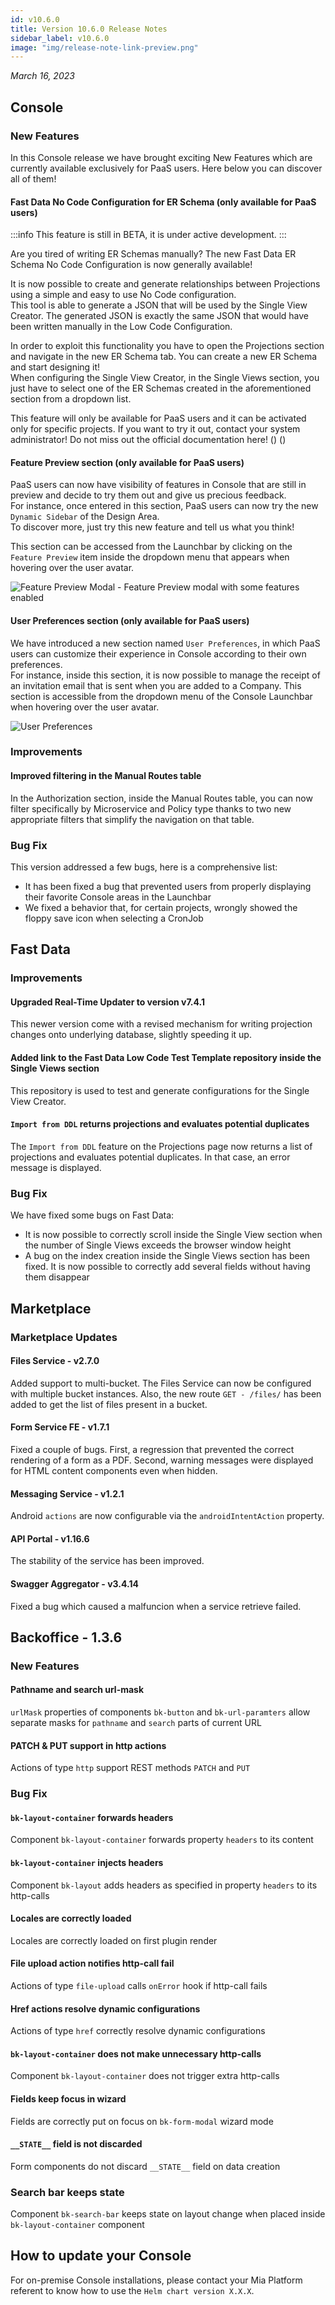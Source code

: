 ```yaml
---
id: v10.6.0
title: Version 10.6.0 Release Notes
sidebar_label: v10.6.0
image: "img/release-note-link-preview.png"
---
```


_March 16, 2023_

## Console

### New Features

In this Console release we have brought exciting New Features which are currently available exclusively for PaaS users. 
Here below you can discover all of them!

#### Fast Data No Code Configuration for ER Schema (only available for PaaS users)

:::info This feature is still in BETA, it is under active development. :::

Are you tired of writing ER Schemas manually? The new Fast Data ER Schema No Code Configuration is now generally available!
 
It is now possible to create and generate relationships between Projections using a simple and easy to use No Code configuration.  
This tool is able to generate a JSON that will be used by the Single View Creator. The generated JSON is exactly the same JSON that would have been written manually in the Low Code Configuration.

In order to exploit this functionality you have to open the Projections section and navigate in the new ER Schema tab. You can create a new ER Schema and start designing it!   
When configuring the Single View Creator, in the Single Views section, you just have to select one of the ER Schemas created in the aforementioned section from a dropdown list.

This feature will only be available for PaaS users and it can be activated only for specific projects. If you want to try it out, contact your system administrator!
Do not miss out the official documentation here! (<TODO add documentation link>)
(<TODO add screenshot>)

#### Feature Preview section (only available for PaaS users)

PaaS users can now have visibility of features in Console that are still in preview and decide to try them out and give us precious feedback.  
For instance, once entered in this section, PaaS users can now try the new `Dynamic Sidebar` of the Design Area.   
To discover more, just try this new feature and tell us what you think!
 
This section can be accessed from the Launchbar by clicking on the `Feature Preview` item inside the dropdown menu that appears when hovering over the user avatar. 

![Feature Preview Modal - Feature Preview modal with some features enabled](./img/10.6/feature-preview.png)

#### User Preferences section (only available for PaaS users)

We have introduced a new section named `User Preferences`, in which PaaS users can customize their experience in Console according to their own preferences.  
For instance, inside this section, it is now possible to manage the receipt of an invitation email that is sent when you are added to a Company. This section is accessible from the dropdown menu of the Console Launchbar when hovering over the user avatar.

![User Preferences](./img/10.6/user-preferences.png)

### Improvements

#### Improved filtering in the Manual Routes table

In the Authorization section, inside the Manual Routes table, you can now filter specifically by Microservice and Policy type thanks to two new appropriate filters that simplify the navigation on that table.

### Bug Fix

This version addressed a few bugs, here is a comprehensive list:

* It has been fixed a bug that prevented users from properly displaying their favorite Console areas in the Launchbar
* We fixed a behavior that, for certain projects, wrongly showed the floppy save icon when selecting a CronJob

## Fast Data

### Improvements

#### Upgraded Real-Time Updater to version v7.4.1 

This newer version come with a revised mechanism for writing projection changes onto underlying database, slightly speeding it up.

#### Added link to the Fast Data Low Code Test Template repository inside the Single Views section 

This repository is used to test and generate configurations for the Single View Creator.

#### `Import from DDL` returns projections and evaluates potential duplicates

The `Import from DDL` feature on the Projections page now returns a list of projections and evaluates potential duplicates. In that case, an error message is displayed.

### Bug Fix

We have fixed some bugs on Fast Data:

* It is now possible to correctly scroll inside the Single View section when the number of Single Views exceeds the browser window height
* A bug on the index creation inside the Single Views section has been fixed. It is now possible to correctly add several fields without having them disappear

## Marketplace

### Marketplace Updates

#### Files Service - v2.7.0

Added support to multi-bucket. The Files Service can now be configured with multiple bucket instances.
Also, the new route `GET - /files/` has been added to get the list of files present in a bucket.

#### Form Service FE - v1.7.1

Fixed a couple of bugs. First, a regression that prevented the correct rendering of a form as a PDF.
Second, warning messages were displayed for HTML content components even when hidden.

#### Messaging Service - v1.2.1

Android `actions` are now configurable via the `androidIntentAction` property.
 
#### API Portal - v1.16.6

The stability of the service has been improved.

#### Swagger Aggregator - v3.4.14

Fixed a bug which caused a malfuncion when a service retrieve failed.

## Backoffice - 1.3.6

### New Features

#### Pathname and search url-mask
`urlMask` properties of components `bk-button` and `bk-url-paramters` allow separate masks for `pathname` and `search` parts of current URL

#### PATCH & PUT support in http actions
Actions of type `http` support REST methods `PATCH` and `PUT`


### Bug Fix

#### `bk-layout-container` forwards headers
Component `bk-layout-container` forwards property `headers` to its content

#### `bk-layout-container` injects headers
Component `bk-layout` adds headers as specified in property `headers` to its http-calls

#### Locales are correctly loaded
Locales are correctly loaded on first plugin render

#### File upload action notifies http-call fail
Actions of type `file-upload` calls `onError` hook if http-call fails

#### Href actions resolve dynamic configurations
Actions of type `href` correctly resolve dynamic configurations

#### `bk-layout-container` does not make unnecessary http-calls
Component `bk-layout-container` does not trigger extra http-calls

#### Fields keep focus in wizard
Fields are correctly put on focus on `bk-form-modal` wizard mode

#### `__STATE__` field is not discarded
Form components do not discard `__STATE__` field on data creation

### Search bar keeps state
Component `bk-search-bar` keeps state on layout change when placed inside `bk-layout-container` component


## How to update your Console

For on-premise Console installations, please contact your Mia Platform referent to know how to use the `Helm chart version X.X.X`.

